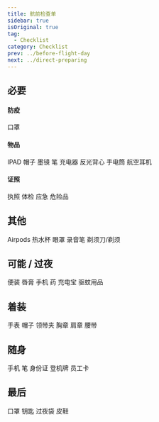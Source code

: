 ```yaml
---
title: 航前检查单
sidebar: true
isOriginal: true
tag:
  - Checklist
category: Checklist
prev: ../before-flight-day
next: ../direct-preparing
---
```


## 必要

#### 防疫

<my-check> 口罩 </my-check>

#### 物品

<!-- <my-check> 通讯本</my-check> -->

<my-check> IPAD </my-check>
<my-check> 帽子 </my-check>
<my-check> 墨镜 </my-check>
<my-check> 笔 </my-check>
<my-check> 充电器 </my-check>
<my-check> 反光背心 </my-check>
<my-check> 手电筒 </my-check>
<my-check> 航空耳机 </my-check>

#### 证照

<my-check> 执照 </my-check>
<my-check> 体检 </my-check>
<my-check> 应急 </my-check>
<my-check> 危险品 </my-check>

## 其他

<my-check> Airpods </my-check>
<my-check> 热水杯 </my-check>
<my-check> 眼罩 </my-check>
<my-check> 录音笔 </my-check>
<my-check> 剃须刀/剃须 </my-check>

## 可能 / 过夜

<my-check> 便装 </my-check>
<my-check> 唇膏 </my-check>
<my-check> 手机 </my-check>
<my-check> 药 </my-check>
<my-check> 充电宝 </my-check>
<my-check> 驱蚊用品 </my-check>

## 着装

<my-check> 手表 </my-check>
<my-check> 帽子 </my-check>
<my-check> 领带夹 </my-check>
<my-check> 胸章 </my-check>
<my-check> 肩章 </my-check>
<my-check> 腰带 </my-check>

## 随身

<my-check> 手机 </my-check>
<my-check> 笔 </my-check>
<my-check> 身份证 </my-check>
<my-check> 登机牌 </my-check>
<my-check> 员工卡 </my-check>

## 最后

<my-check> 口罩 </my-check>
<my-check> 钥匙 </my-check>
<my-check> 过夜袋 </my-check>
<my-check> 皮鞋 </my-check>
